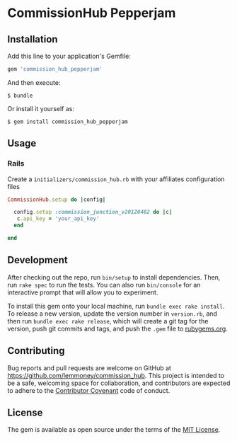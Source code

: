 # CommissionHub Pepperjam

## Installation

Add this line to your application's Gemfile:

```ruby
gem 'commission_hub_pepperjam'
```

And then execute:

    $ bundle

Or install it yourself as:

    $ gem install commission_hub_pepperjam

## Usage

### Rails

Create a `initializers/commission_hub.rb` with your affiliates configuration files

```ruby
CommissionHub.setup do |config|

  config.setup :commission_junction_v20120402 do |c|
   c.api_key = 'your_api_key'
  end

end
```

## Development

After checking out the repo, run `bin/setup` to install dependencies. Then, run `rake spec` to run
the tests. You can also run `bin/console` for an interactive prompt that will allow you to
experiment.

To install this gem onto your local machine, run `bundle exec rake install`. To release a new
version, update the version number in `version.rb`, and then run `bundle exec rake release`, which
will create a git tag for the version, push git commits and tags, and push the `.gem` file to
[rubygems.org](https://rubygems.org).

## Contributing

Bug reports and pull requests are welcome on GitHub at https://github.com/lemmoney/commission_hub.
This project is intended to be a safe, welcoming space for collaboration, and contributors are
expected to adhere to the [Contributor Covenant](http://contributor-covenant.org) code of conduct.


## License

The gem is available as open source under the terms of the [MIT License](http://opensource.org/licenses/MIT).

